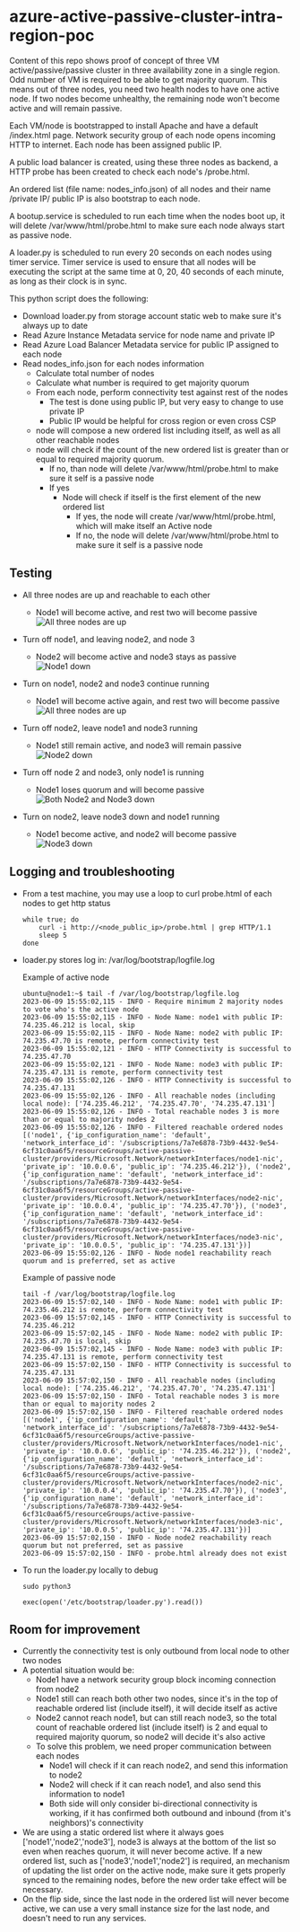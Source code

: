 # azure-active-passive-cluster-intra-region-poc

Content of this repo shows proof of concept of three VM active/passive/passive cluster in three availability zone in a single region. Odd number of VM is required to be able to get majority quorum. This means out of three nodes, you need two health nodes to have one active node. If two nodes become unhealthy, the remaining node won't become active and will remain passive.

Each VM/node is bootstrapped to install Apache and have a default /index.html page. Network security group of each node opens incoming HTTP to internet. Each node has been assigned public IP.

A public load balancer is created, using these three nodes as backend, a HTTP probe has been created to check each node's /probe.html.

An ordered list (file name: nodes_info.json) of all nodes and their name /private IP/ public IP is also bootstrap to each node. 

A bootup.service is scheduled to run each time when the nodes boot up, it will delete /var/www/html/probe.html to make sure each node always start as passive node.

A loader.py is scheduled to run every 20 seconds on each nodes using timer service. Timer service is used to ensure that all nodes will be executing the script at the same time at 0, 20, 40 seconds of each minute, as long as their clock is in sync.

This python script does the following:

- Download loader.py from storage account static web to make sure it's always up to date
- Read Azure Instance Metadata service for node name and private IP
- Read Azure Load Balancer Metadata service for public IP assigned to each node
- Read nodes_info.json for each nodes information
    - Calculate total number of nodes
    - Calculate what number is required to get majority quorum 
    - From each node, perform connectivity test against rest of the nodes
        - The test is done using public IP, but very easy to change to use private IP
        - Public IP would be helpful for cross region or even cross CSP        
    - node will compose a new ordered list including itself, as well as all other reachable nodes
    - node will check if the count of the new ordered list is greater than or equal to required majority quorum.
        - If no, than node will delete /var/www/html/probe.html to make sure it self is a passive node
        - If yes
            - Node will check if itself is the first element of the new ordered list
                - If yes, the node will create /var/www/html/probe.html, which will make itself an Active node
                - If no, the node will delete /var/www/html/probe.html to make sure it self is a passive node


## Testing
- All three nodes are up and reachable to each other
    - Node1 will become active, and rest two will become passive
    ![All three nodes are up](images/Active%20Passive%20Cluster%20-%20All%20three%20nodes%20reachable.png)

- Turn off node1, and leaving node2, and node 3
    - Node2 will become active and node3 stays as passive
    ![Node1 down](images/Active%20Passive%20Cluster%20-%20Node1%20down.png)

- Turn on node1, node2 and node3 continue running
    - Node1 will become active again, and rest two will become passive
    ![All three nodes are up](images/Active%20Passive%20Cluster%20-%20All%20three%20nodes%20reachable.png)

- Turn off node2, leave node1 and node3 running
    - Node1 still remain active, and node3 will remain passive
    ![Node2 down](images/Active%20Passive%20Cluster%20-%20Node2%20down.png)

- Turn off node 2 and node3, only node1 is running
    - Node1 loses quorum and will become passive
    ![Both Node2 and Node3 down](images/Active%20Passive%20Cluster%20-%20Both%20Node2%20and%20Node3%20down.png)

- Turn on node2, leave node3 down and node1 running
    - Node1 become active, and node2 will become passive
    ![Node3 down](images/Active%20Passive%20Cluster%20-%20Node3%20down.png)


## Logging and troubleshooting
- From a test machine, you may use a loop to curl probe.html of each nodes to get http status
    ```
    while true; do
        curl -i http://<node_public_ip>/probe.html | grep HTTP/1.1
        sleep 5
    done
    ```
- loader.py stores log in: /var/log/bootstrap/logfile.log
    
    Example of active node

    ```
    ubuntu@node1:~$ tail -f /var/log/bootstrap/logfile.log
    2023-06-09 15:55:02,115 - INFO - Require minimum 2 majority nodes to vote who's the active node
    2023-06-09 15:55:02,115 - INFO - Node Name: node1 with public IP: 74.235.46.212 is local, skip
    2023-06-09 15:55:02,115 - INFO - Node Name: node2 with public IP: 74.235.47.70 is remote, perform connectivity test
    2023-06-09 15:55:02,121 - INFO - HTTP Connectivity is successful to 74.235.47.70
    2023-06-09 15:55:02,121 - INFO - Node Name: node3 with public IP: 74.235.47.131 is remote, perform connectivity test
    2023-06-09 15:55:02,126 - INFO - HTTP Connectivity is successful to 74.235.47.131
    2023-06-09 15:55:02,126 - INFO - All reachable nodes (including local node): ['74.235.46.212', '74.235.47.70', '74.235.47.131']
    2023-06-09 15:55:02,126 - INFO - Total reachable nodes 3 is more than or equal to majority nodes 2
    2023-06-09 15:55:02,126 - INFO - Filtered reachable ordered nodes [('node1', {'ip_configuration_name': 'default', 'network_interface_id': '/subscriptions/7a7e6878-73b9-4432-9e54-6cf31c0aa6f5/resourceGroups/active-passive-cluster/providers/Microsoft.Network/networkInterfaces/node1-nic', 'private_ip': '10.0.0.6', 'public_ip': '74.235.46.212'}), ('node2', {'ip_configuration_name': 'default', 'network_interface_id': '/subscriptions/7a7e6878-73b9-4432-9e54-6cf31c0aa6f5/resourceGroups/active-passive-cluster/providers/Microsoft.Network/networkInterfaces/node2-nic', 'private_ip': '10.0.0.4', 'public_ip': '74.235.47.70'}), ('node3', {'ip_configuration_name': 'default', 'network_interface_id': '/subscriptions/7a7e6878-73b9-4432-9e54-6cf31c0aa6f5/resourceGroups/active-passive-cluster/providers/Microsoft.Network/networkInterfaces/node3-nic', 'private_ip': '10.0.0.5', 'public_ip': '74.235.47.131'})]
    2023-06-09 15:55:02,126 - INFO - Node node1 reachability reach quorum and is preferred, set as active
    ```

    Example of passive node

    ```
    tail -f /var/log/bootstrap/logfile.log
    2023-06-09 15:57:02,140 - INFO - Node Name: node1 with public IP: 74.235.46.212 is remote, perform connectivity test
    2023-06-09 15:57:02,145 - INFO - HTTP Connectivity is successful to 74.235.46.212
    2023-06-09 15:57:02,145 - INFO - Node Name: node2 with public IP: 74.235.47.70 is local, skip
    2023-06-09 15:57:02,145 - INFO - Node Name: node3 with public IP: 74.235.47.131 is remote, perform connectivity test
    2023-06-09 15:57:02,150 - INFO - HTTP Connectivity is successful to 74.235.47.131
    2023-06-09 15:57:02,150 - INFO - All reachable nodes (including local node): ['74.235.46.212', '74.235.47.70', '74.235.47.131']
    2023-06-09 15:57:02,150 - INFO - Total reachable nodes 3 is more than or equal to majority nodes 2
    2023-06-09 15:57:02,150 - INFO - Filtered reachable ordered nodes [('node1', {'ip_configuration_name': 'default', 'network_interface_id': '/subscriptions/7a7e6878-73b9-4432-9e54-6cf31c0aa6f5/resourceGroups/active-passive-cluster/providers/Microsoft.Network/networkInterfaces/node1-nic', 'private_ip': '10.0.0.6', 'public_ip': '74.235.46.212'}), ('node2', {'ip_configuration_name': 'default', 'network_interface_id': '/subscriptions/7a7e6878-73b9-4432-9e54-6cf31c0aa6f5/resourceGroups/active-passive-cluster/providers/Microsoft.Network/networkInterfaces/node2-nic', 'private_ip': '10.0.0.4', 'public_ip': '74.235.47.70'}), ('node3', {'ip_configuration_name': 'default', 'network_interface_id': '/subscriptions/7a7e6878-73b9-4432-9e54-6cf31c0aa6f5/resourceGroups/active-passive-cluster/providers/Microsoft.Network/networkInterfaces/node3-nic', 'private_ip': '10.0.0.5', 'public_ip': '74.235.47.131'})]
    2023-06-09 15:57:02,150 - INFO - Node node2 reachability reach quorum but not preferred, set as passive
    2023-06-09 15:57:02,150 - INFO - probe.html already does not exist
    ```

- To run the loader.py locally to debug
    ```
    sudo python3

    exec(open('/etc/bootstrap/loader.py').read())
    ```
## Room for improvement
- Currently the connectivity test is only outbound from local node to other two nodes
- A potential situation would be:
    - Node1 have a network security group block incoming connection from node2
    - Node1 still can reach both other two nodes, since it's in the top of reachable ordered list (include itself), it will decide itself as active
    - Node2 cannot reach node1, but can still reach node3, so the total count of reachable ordered list (include itself) is 2 and equal to required majority quorum, so node2 will decide it's also active
    - To solve this problem, we need proper communication between each nodes
        - Node1 will check if it can reach node2, and send this information to node2
        - Node2 will check if it can reach node1, and also send this information to node1
        - Both side will only consider bi-directional connectivity is working, if it has confirmed both outbound and inbound (from it's neighbors)'s connectivity
- We are using a static ordered list where it always goes ['node1','node2','node3'], node3 is always at the bottom of the list so even when reaches quorum, it will never become active. If a new ordered list, such as ['node3','node1','node2'] is required, an mechanism of updating the list order on the active node, make sure it gets properly synced to the remaining nodes, before the new order take effect will be necessary.
- On the flip side, since the last node in the ordered list will never become active, we can use a very small instance size for the last node, and doesn't need to run any services.